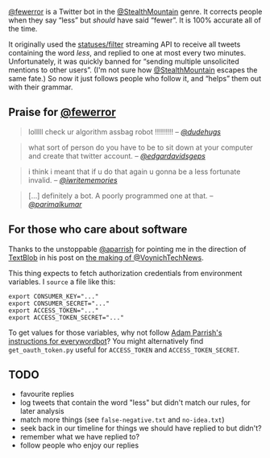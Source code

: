 [@fewerror][] is a Twitter bot in the [@StealthMountain][] genre. It corrects people when they say “less” but *should* have said “fewer”. It is 100% accurate all of the time.

It originally used the [statuses/filter](https://dev.twitter.com/docs/api/1.1/post/statuses/filter) streaming API to receive all tweets containing the word *less*, and replied to one at most every two minutes. Unfortunately, it was quickly banned for “sending multiple unsolicited mentions to other users”. (I'm not sure how [@StealthMountain][] escapes the same fate.) So now it just follows people who follow it, and “helps” them out with their grammar.

## Praise for [@fewerror][]

> lolllll check ur algorithm assbag robot !!!!!!!!! <cite>– [@dudehugs](https://twitter.com/dudehugs/status/418455551383588864)</cite>

> what sort of person do you have to be to sit down at your computer and create that twitter account. <cite>– [@edgardavidsgeps](https://twitter.com/edgardavidsgeps/status/416620250877399041)

> i think i meant that if u do that again u gonna be a less fortunate invalid. <cite>– [@iwritememories](https://twitter.com/iwritememories/status/386084492685115392)

> […] definitely a bot. A poorly programmed one at that. <cite>– [@parimalkumar](https://twitter.com/parimalkumar/status/419552596131454977)</cite>

## For those who care about software

Thanks to the unstoppable [@aparrish][] for pointing me in the direction of [TextBlob][] in his post on [the making of @VoynichTechNews][voynich].

[@fewerror]: https://twitter.com/fewerror/
[@StealthMountain]: https://twitter.com/StealthMountain
[violence]: https://twitter.com/iwritememories/status/386084492685115392
[@aparrish]: https://twitter.com/aparrish
[voynich]: http://www.decontextualize.com/2013/10/voynich-tech-news/
[TextBlob]: https://github.com/sloria/TextBlob

This thing expects to fetch authorization credentials from environment variables. I `source` a file like this:

    export CONSUMER_KEY="..."
    export CONSUMER_SECRET="..."
    export ACCESS_TOKEN="..."
    export ACCESS_TOKEN_SECRET="..."

To get values for those variables, why not follow [Adam Parrish's instructions for everywordbot](https://github.com/aparrish/everywordbot#obtaining-twitter-authorization-credentials)? You might alternatively find `get_oauth_token.py` useful for `ACCESS_TOKEN` and `ACCESS_TOKEN_SECRET`.

## TODO

- favourite replies
- log tweets that contain the word "less" but didn't match our rules, for later analysis
- match more things (see `false-negative.txt` and `no-idea.txt`)
- seek back in our timeline for things we should have replied to but didn't?
- remember what we have replied to?
- follow people who enjoy our replies
